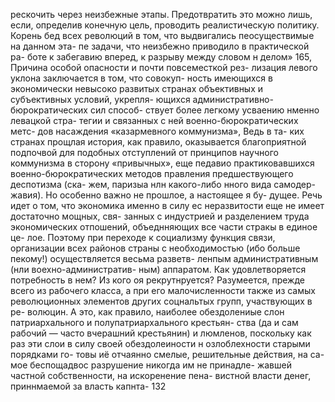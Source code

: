 рескочить через неизбежные этапы. Предотвратить это
можно лишь, если, определив конечную цель, проводить
реалистическую политику. Корень бед всех революций
в том, что выдвигались пеосуществимые на данном эта-
пе задачи, что неизбежно приводило в практической ра-
боте к забегавию вперед, к разрыву между словом н
делом» 165,
Причина особой опасности и почти повсеместкой рез-
лизация левого уклона заключается в том, что совокуп-
ность имеющихся в экономически невысоко развитых
странах объективных и субъективных условий, укрепля-
ющихся административно-бюрократических сил способ-
ствует более легкому усваению нменно левацкой стра-
тегии и связанных с ней военно-бюрократических метс-
дов насаждения «казармевного коммунизма», Ведь в та-
ких странах прощлая история, как правило, оказывается
благоприятной подпочвой для подобных отступлений от
принципов научного коммунизма в сторону «привычных»,
еще педавио практиковавшихся военно-бюрократических
методов правления предшествующего деспотизма (ска-
жем, паризыа нлн какого-либо нного вида самодер-
жавия).
Но особенно важно не прошлое, а настоящее я бу-
дущее. Речь идет о том, что экономика именно в силу
ес неразвитости еще не имеет достаточно мощных, свя-
занных с индустрией и разделением труда экономических
отпошений, объеднняющих все части стракы в единое це-
лое. Поэтому при переходе к социализму функция связи,
организации всех районов страны с необходимостью
(ибо больше пекому!) осуществляется весьма разветв-
ленпым административным (нли воехно-административ-
ным) аппаратом.
Как удовлетворяется потребность в нем? Из кого оя
рекрутнруется?
Разумеется, прежде всего из рабочего класса, а при
его малочисленности также из самых революционных
элементов других соцнальтых групп, участвующих в ре-
волюцин. А это, как правило, наиболее обездолениые
слон патриархального и полупатриархального крестьян-
ства (да и сам рабочий — часто вчерашний крестьянин)
и люмленов, поскольку как раз эти слои в силу своей
обездолеиности н озлоблехности старыми порядками го-
товы иё отчаянно смелые, решительные действия, на са-
мое беспощадвос разрушение никогда им не принадле-
жавшей частной собственности, на искоренение пена-
вистной власти денег, приннмаемой за власть капнта-
132
